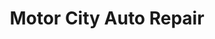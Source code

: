 ---
title: "Motor City Auto Repair"
url: /chesterfield/motor-city-auto-repair/
shop: Autowerkstatt
---
